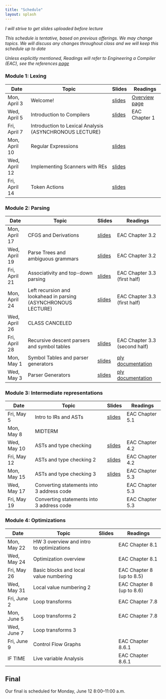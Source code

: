 ```yaml
---
title: "Schedule"
layout: splash
---
```


_I will strive to get slides uploaded before lecture_

_This schedule is tentative, based on previous offerings. We may change topics. We will discuss any changes throughout class and we will keep this schedule up to date_

_Unless explicitly mentioned, Readings will refer to Engineering a Compiler (EAC), see the references [page](https://sorensenucsc.github.io/CSE110A-sp2023/references.html)_

### Module 1: Lexing

| Date             | Topic    | Slides |   Readings
|------------------|----------|--------|----------------
| Mon, April 3    | Welcome!  |  [slides](lectures/CSE110AApril3_sp2023.pdf)   | [Overview page](https://sorensenucsc.github.io/CSE110A-sp2023/overview.html)
| Wed, April 5    | Introduction to Compilers | [slides](lectures/CSE110AApril5_sp2023.pdf)  | EAC Chapter 1
| Fri, April 7     | Introduction to Lexical Analysis (ASYNCHRONOUS LECTURE)  |  |
| Mon, April 10     |  Regular Expressions | [slides](lectures/CSE110AApril10_sp2023.pdf)  | 
| Wed, April 12     |  Implementing Scanners with REs | [slides](lectures/CSE110AApril12_sp2023.pdf) | 
| Fri, April 14     |  Token Actions  | [slides](lectures/CSE110AApril14_sp2023.pdf) | 

### Module 2: Parsing

| Date             | Topic    | Slides |   Readings
|------------------|----------|--------|----------------
| Mon, April 17     | CFGS and Derivations | [slides](lectures/CSE110AApril17_sp2023.pdf) | EAC Chapter 3.2
| Wed, April 19     |  Parse Trees and ambiguous grammars   | [slides](lectures/CSE110AApril19_sp2023.pdf) | EAC Chapter 3.2
| Fri, April 21     | Associativity and top-down parsing   |  [slides](lectures/CSE110AApril21_sp2023.pdf) | EAC Chapter 3.3 (first half)
| Mon, April 24     | Left recursion and lookahead in parsing  (ASYNCHRONOUS LECTURE)  | [slides](https://sorensenucsc.github.io/CSE110A-sp2022/lectures/CSE110AApril18_sp2022.pdf) | EAC Chapter 3.3 (first half)
| Wed, April 26     | CLASS CANCELED | | 
| Fri, April 28     | Recursive descent parsers and symbol tables   | [slides](lectures/CSE110AApril28_sp2023.pdf)  | EAC Chapter 3.3 (second half)
| Mon, May 1     | Symbol Tables and parser generators |   [slides](lectures/CSE110AMay1_sp2023.pdf) | [ply documentation](https://www.dabeaz.com/ply/ply.html)
| Wed, May 3     | Parser Generators |   [slides](lectures/CSE110AMay3_sp2023.pdf) | [ply documentation](https://www.dabeaz.com/ply/ply.html)



### Module 3: Intermediate representations

| Date             | Topic    | Slides |   Readings
|------------------|----------|--------|----------------
| Fri, May 5      | Intro to IRs and ASTs | [slides](lectures/CSE110AMay5_sp2023.pdf)  | EAC Chapter 5.1
| Mon, May 8     | MIDTERM ||
| Wed, May 10       | ASTs and type checking | [slides](lectures/CSE110AMay10_sp2023.pdf)| EAC Chapter 4.2
| Fri, May 12     | ASTs and type checking 2  | [slides](lectures/CSE110AMay12_sp2023.pdf)| EAC Chapter 4.2
| Mon, May 15    | ASTs and type checking 3 |   [slides](lectures/CSE110AMay15_sp2023.pdf) | EAC Chapter 5.3
| Wed, May 17      | Converting statements into 3 address code | | EAC Chapter 5.3
| Fri, May 19     | Converting statements into 3 address code | | EAC Chapter 5.3

### Module 4: Optimizations

| Date             | Topic    | Slides |   Readings
|------------------|----------|--------|----------------
| Mon, May 22     |  HW 3 overview and intro to optimizations        | | EAC Chapter 8.1
| Wed, May 24    |  Optimization overview |  | EAC Chapter 8.1
| Fri, May 26      | Basic blocks and local value numbering |  | EAC Chapter 8 (up to 8.5)
| Wed, May 31    | Local value numbering 2 |  | EAC Chapter 8 (up to 8.6)
| Fri, June 2     | Loop transforms |   | EAC Chapter 7.8
| Mon, June 5    | Loop transforms 2 |  | EAC Chapter 7.8
| Wed, June 7     | Loop transforms 3|  |
| Fri, June 9      | Control Flow Graphs |  | EAC Chapter 8.6.1
| IF TIME     | Live variable Analysis || EAC Chapter 8.6.1

## Final

Our final is scheduled for Monday, June 12	8:00–11:00 a.m.
